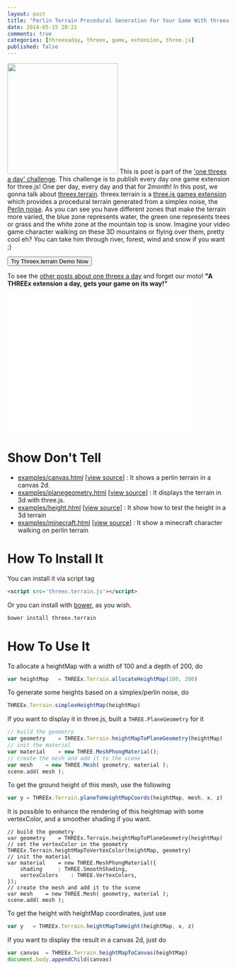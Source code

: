 ```yaml
---
layout: post
title: "Perlin Terrain Procedural Generation For Your Game With threex.terrain"
date: 2014-05-15 20:21
comments: true
categories: [threexaday, threex, game, extension, three.js]
published: false
---
```


<a href='http://jeromeetienne.github.io/threex.terrain/examples/planegeometry.html' target='_blank'><img class="right" src="https://raw.githubusercontent.com/jeromeetienne/threex.terrain/master/examples/images/screenshot-threex-terrain-512x512.jpg" width="250" height="250"></a>
This is post is part of the ['one threex a day' challenge](/blog/2014/04/22/one-threex-a-day-gets-your-game-on-its-way-a-challenge/). 
This challenge is to publish every day one game extension for three.js!
One per day, every day and that for 2month!
In this post, we gonna talk about 
[threex.terrain](http://www.threejsgames.com/extensions/#threex.terrain).
threex.terrain is a [three.js games extension](http://www.threejsgames.com/extensions/) which provides a procedural terrain generated from a simplex noise, the [Perlin noise](http://en.wikipedia.org/wiki/Perlin_noise). As you can see you have different zones that make the terrain more varied, the blue zone represents water, the green one represents trees or grass and the white zone at the mountain top is snow. Imagine your video game character walking on these 3D mountains or flying over them, pretty cool eh? You can take him through river, forest, wind and snow if you want ;)  

<a href='http://jeromeetienne.github.io/threex.terrain/examples/planegeometry.html' target='_blank'><input type="button" value='Try Threex.terrain Demo Now' /></a>

To see the [other posts about one threex a day](/blog/categories/threexaday/) and forget our moto!
**"A THREEx extension a day, gets your game on its way!"**


<!-- more -->

<iframe width="420" height="315" src="//www.youtube.com/embed/z_73WDzgBsA" frameborder="0" allowfullscreen></iframe>


Show Don't Tell
===============
* [examples/canvas.html](http://jeromeetienne.github.io/threex.terrain/examples/canvas.html)
\[[view source](https://github.com/jeromeetienne/threex.terrain/blob/master/examples/canvas.html)\] :
It shows a perlin terrain in a canvas 2d.
* [examples/planegeometry.html](http://jeromeetienne.github.io/threex.terrain/examples/planegeometry.html)
\[[view source](https://github.com/jeromeetienne/threex.terrain/blob/master/examples/planegeometry.html)\] :
It displays the terrain in 3d with three.js.
* [examples/height.html](http://jeromeetienne.github.io/threex.terrain/examples/height.html)
\[[view source](https://github.com/jeromeetienne/threex.terrain/blob/master/examples/height.html)\] :
It show how to test the height in a 3d terrain
* [examples/minecraft.html](http://jeromeetienne.github.io/threex.terrain/examples/minecraft.html)
\[[view source](https://github.com/jeromeetienne/threex.terrain/blob/master/examples/minecraft.html)\] :
It show a minecraft character walking on perlin terrain


How To Install It
=================

You can install it via script tag

```html
<script src='threex.terrain.js'></script>
```

Or you can install with [bower](http://bower.io/), as you wish.

```bash
bower install threex.terrain
```

How To Use It
=============


To allocate a heightMap with a width of 100 and a depth of 200, do

```javascript
var heightMap   = THREEx.Terrain.allocateHeightMap(100, 200)
```

To generate some heights based on a simplex/perlin noise, do 

```javascript
THREEx.Terrain.simplexHeightMap(heightMap)
```

If you want to display it in three.js, built a ```THREE.PlaneGeometry``` for it

```javascript
// build the geometry
var geometry    = THREEx.Terrain.heightMapToPlaneGeometry(heightMap)
// init the material
var material    = new THREE.MeshPhongMaterial();
// create the mesh and add it to the scene
var mesh    = new THREE.Mesh( geometry, material );
scene.add( mesh );
```

To get the ground height of this mesh, use the following

```javascript
var y = THREEx.Terrain.planeToHeightMapCoords(heightMap, mesh, x, z)
```

It is possible to enhance the rendering of this heightmap with some vertexColor, and a 
smoother shading if you want.

```
// build the geometry
var geometry    = THREEx.Terrain.heightMapToPlaneGeometry(heightMap)
// set the vertexColor in the geometry
THREEx.Terrain.heightMapToVertexColor(heightMap, geometry)
// init the material
var material    = new THREE.MeshPhongMaterial({
    shading     : THREE.SmoothShading,
    vertexColors    : THREE.VertexColors,
});
// create the mesh and add it to the scene
var mesh    = new THREE.Mesh( geometry, material );
scene.add( mesh );
```

To get the height with heightMap coordinates, just use

```javascript
var y   = THREEx.Terrain.heightMapToHeight(heightMap, x, z)
```

If you want to display the result in a canvas 2d, just do

```javascript
var canvas  = THREEx.Terrain.heightMapToCanvas(heightMap)
document.body.appendChild(canvas)
```
